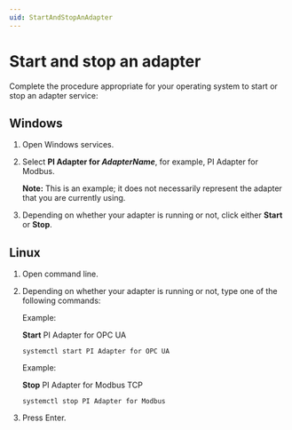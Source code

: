```yaml
---
uid: StartAndStopAnAdapter
---
```


# Start and stop an adapter

Complete the procedure appropriate for your operating system to start or stop an adapter service:

## Windows

1. Open Windows services.

2. Select **PI Adapter for _AdapterName_**, for example, PI Adapter for Modbus.

    **Note:** This is an example; it does not necessarily represent the adapter that you are currently using. 

3. Depending on whether your adapter is running or not, click either **Start** or **Stop**.

## Linux

1. Open command line.

2. Depending on whether your adapter is running or not, type one of the following commands:

    Example:

    **Start** PI Adapter for OPC UA

    ```cmdline
    systemctl start PI Adapter for OPC UA
    ```

    Example:

    **Stop** PI Adapter for Modbus TCP
  
      ```cmdline
      systemctl stop PI Adapter for Modbus
      ```
  
3. Press Enter.
